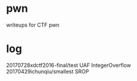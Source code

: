 # pwn
writeups for CTF pwn

# log
20170728xdctf2016-final/test UAF IntegerOverflow  
20170429ichunqiu/smallest SROP
